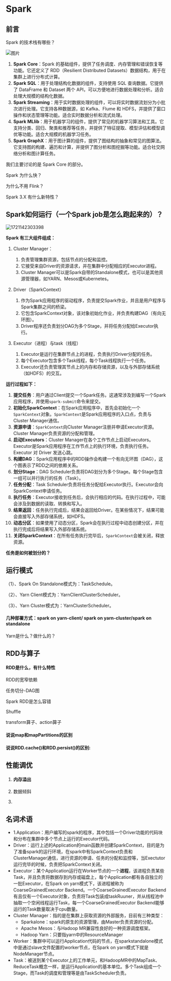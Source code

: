# Spark

## 前言

Spark 的技术栈有哪些？

![图片](https://mmbiz.qpic.cn/sz_mmbiz_png/xlgvgPaib7WOiaURKKplpMp4EVzj107TSGeQwkEYPya7vicicJeFRxSAmAEUBXAziax2y2ABuibCq2HAef2EluzWxAOA/640?wx_fmt=png&tp=webp&wxfrom=5&wx_lazy=1&wx_co=1)

1. **Spark Core**：Spark 的基础组件，提供了任务调度、内存管理和错误恢复等功能。它还定义了 RDD（Resilient Distributed Datasets）数据结构，用于在集群上进行分布式计算。
2. **Spark SQL**：用于处理结构化数据的组件，支持使用 SQL 查询数据。它提供了 DataFrame 和 Dataset 两个 API，可以方便地进行数据处理和分析。适合处理大规模的结构化数据。
3. **Spark Streaming**：用于实时数据处理的组件，可以将实时数据流划分为小批次进行处理。它支持各种数据源，如 Kafka、Flume 和 HDFS，并提供了窗口操作和状态管理等功能。适合实时数据分析和流式处理。
4. **Spark MLlib**：用于机器学习的组件，提供了常见的机器学习算法和工具。它支持分类、回归、聚类和推荐等任务，并提供了特征提取、模型评估和模型调优等功能。适合大规模的机器学习任务。
5. **Spark GraphX**：用于图计算的组件，提供了图结构的抽象和常见的图算法。它支持图的构建、遍历和计算，并提供了图分析和图挖掘等功能。适合社交网络分析和图计算任务。

我们主要讨论的是 Spark Core 的部分。



Spark 为什么快？

为什么不用 Flink？

Spark 3.X 有什么新特性？







## Spark如何运行（一个Spark job是怎么跑起来的）？

![1721142303398](C:\Users\wang2\AppData\Roaming\Typora\typora-user-images\1721142303398.png)

**Spark 有三大组件组成：**

1. Cluster Manager：
   1. 负责管理集群资源，包括节点的分配和监控。
   2. 它接受来自Driver的资源请求，并在集群中分配相应的Executor进程。
   3. Cluster Manager可以是Spark自带的Standalone模式，也可以是其他资源管理器，如YARN、Mesos或Kubernetes。

2. Driver（SparkContext）
   1. 作为Spark应用程序的驱动程序，负责提交Spark作业，并且是用户程序与Spark集群之间的桥梁。
   2. 它包含SparkContext对象，该对象初始化作业，并负责构建DAG（有向无环图）。
   3. Driver程序还负责划分DAG为多个Stage，并将任务分配给Executor执行。
3. Executor（进程）与task（线程）
   1. Executor是运行在集群节点上的进程，负责执行Driver分配的任务。
   2. 每个Executor包含多个Task线程，每个Task线程执行一个任务。
   3. Executor还负责管理其节点上的内存和存储资源，以及与外部存储系统（如HDFS）的交互。

**运行过程如下：**

1. **提交任务**：用户通过Client提交一个Spark任务。这通常涉及到编写一个Spark应用程序，并使用`spark-submit`命令来提交。
2. **初始化SparkContext**：在Spark应用程序中，首先会初始化一个`SparkContext`对象。`SparkContext`是Spark应用程序的入口点，负责与Cluster Manager通信。
3. **资源申请**：`SparkContext`向Cluster Manager注册并申请Executor资源。Cluster Manager负责资源的分配和管理。
4. **启动Executors**：Cluster Manager在各个工作节点上启动Executors。Executor是Spark应用程序在工作节点上的执行环境，负责执行任务。Executor 对 Driver 发送心跳。
5. **构建DAG**：Spark应用程序中的RDD操作会构建一个有向无环图（DAG），这个图表示了RDD之间的依赖关系。
6. **划分Stage**：DAG Scheduler负责将DAG划分为多个Stage。每个Stage包含一组可以并行执行的任务（Task）。
7. **任务分配**：Task Scheduler负责将任务分配给Executor执行。Executor会向SparkContext申请任务。
8. **执行任务**：Executor接收到任务后，会执行相应的代码。在执行过程中，可能会涉及到数据的读取、转换和写入。
9. **结果返回**：任务执行完成后，结果会返回给Driver。在某些情况下，结果可能会直接写入外部存储系统，如HDFS。
10. **动态分区**：如果使用了动态分区，Spark会在执行过程中动态创建分区，并在执行完成后将结果写入外部存储系统。
11. **关闭SparkContext**：在所有任务执行完毕后，`SparkContext`会被关闭，释放资源。

**任务是如何被划分的？**





## 运行模式

（1）、Spark On Standalone模式为：TaskSchedule。

（2）、Yarn Client模式为：YarnClientClusterScheduler。

（3）、Yarn Cluster模式为：YarnClusterScheduler。

#### 几种部署方式：spark on yarn-client/ spark on yarn-cluster/spark on standalone

Yarn是什么？做什么的？



## 





## RDD与算子

#### RDD是什么，有什么特性



RDD的宽窄依赖

任务切分-DAG图

 Spark RDD是怎么容错

Shuffle

 transform算子、action算子

#### 说说map和mapPartitions的区别

#### 说说RDD.cache()和RDD.persist()的区别:

## 性能调优

1. #### 内存溢出

2. 数据倾斜

3. 



## 名词术语



- 1.Application：用户编写的spark的程序，其中包括一个Driver功能的代码块和分布在集群中多个节点上运行的Executor代码。
- Driver：运行上述的Application的main函数并创建SparkContext，目的是为了准备spark的运行环境，在spark中有SparkContext负责和ClusterManager通信，进行资源的申请、任务的分配和监控等，当Exectutor运行完毕的时候，负责把SparkContext关闭。
- Executor：某个Application运行在Worker节点的一个**进程**，该进程负责某些Task，并且负责将数据存到内存或磁盘上，每个Application都有各自独立的一批Executor，在Spark on yarn模式下，该进程被称为CoarseGrainedExecutor Backend。一个CoarseGrainedExecutor
  Backend有且仅有一个Executor对象，负责将Task包装成taskRuuner，并从线程池中抽取一个空闲线程运行Task，每一个CoarseGrainedExecutor Backend能够运行的Task数量取决于cpu数量。
- Cluster Manager：指的是在集群上获取资源的外部服务，目前有三种类型：
  - Sparkalone：spark的原生的资源管理，由Master负责资源的分配。
  - Apache Mesos：与Hadoop MR兼容性良好的一种资源调度框架。
  - Hadoop Yarn：只要指yarn中的ResourceManager
- Worker：集群中可以运行Application代码的节点，在sparkstandalone模式中是通过slave文件配置的worker节点，在Spark on yarn模式下就是NodeManager节点。
- Task：被送到某个Executor上的工作单元，和HadoopMR中的MapTask、ReduceTask概念一样，是运行Application的基本单位。多个Task组成一个Stage，而Task的调度和管理等是由TaskScheduler负责。